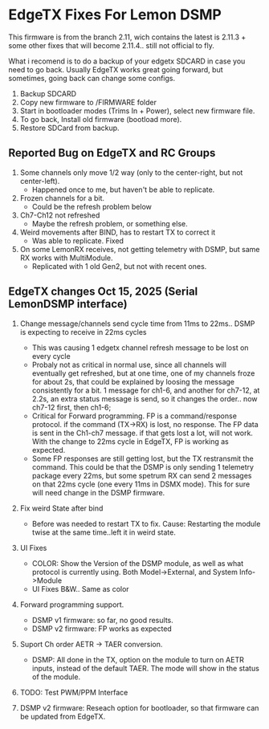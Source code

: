 <h1> EdgeTX Fixes For Lemon DSMP </h1> 

This firmware is from the branch 2.11, wich contains the latest is 2.11.3 + some other fixes that will become 2.11.4.. still not official to fly.

What i recomend is to do a backup of your edgetx SDCARD in case you need to go back.
Usually EdgeTX works great going forward, but sometimes, going back can change some configs.

1. Backup SDCARD
2. Copy new firmware to /FIRMWARE folder
3. Start in bootloader modes (Trims In + Power), select new firmware file.
4. To go back, Install old firmware (bootload more).
5. Restore SDCard from backup.


<h2>Reported Bug on EdgeTX and RC Groups</h2>

1. Some channels only move 1/2 way  (only to the center-right, but not center-left). 
    -   Happened once to me, but haven't be able to replicate.
2. Frozen channels for a bit.   
    -   Could be the refresh problem below
3. Ch7-Ch12 not refreshed
    -   Maybe the refresh problem, or something else.
4. Weird movements after BIND, has to restart TX to correct it
    -   Was able to replicate. Fixed
5. On some LemonRX receives, not getting telemetry with DSMP, but same RX works with MultiModule.
    -   Replicated with 1 old Gen2, but not with recent ones. 

<h2>EdgeTX changes Oct 15, 2025 (Serial LemonDSMP interface)</h2>

1. Change message/channels send cycle time from 11ms to 22ms..  DSMP is expecting to receive in 22ms cycles
    - This was causing 1 edgetx channel refresh message to be lost on every cycle
    - Probaly not as critical in normal use, since all channels will eventually get refreshed, but at one time, one of my channels froze for about 
      2s, that could be explained by loosing the message consistently for a bit. 1 message for ch1-6, and another 
      for ch7-12, at 2.2s, an extra status message is send, so it changes the order.. now ch7-12 first, then ch1-6;
    - Critical for Forward programming. FP is a command/response protocol. if the command (TX->RX) is lost, no response. 
      The FP data is sent in the Ch1-ch7 message. if that gets lost a lot, will not work. With the change to 22ms cycle in EdgeTX, FP is working 
      as expected.
    - Some FP responses are still getting lost, but the TX restransmit the command. This could be that the DSMP is only sending 1 telemetry package every 22ms, 
      but some spetrum RX can send 2 messages on that 22ms cycle (one every 11ms in DSMX mode).  This for sure will need change in the DSMP firmware.

2. Fix weird State after bind
    - Before was needed to restart TX to fix. Cause: Restarting the module twise at the same time..left it in weird state.

3. UI Fixes 
    - COLOR:  Show the Version of the DSMP module, as well as what protocol is currently using. Both Model->External, and System Info->Module
    - UI Fixes B&W.. Same as color

4. Forward programming support.
    - DSMP v1 firmware:  so far, no good results.  
    - DSMP v2 firmware:  FP works as expected

5. Suport Ch order AETR -> TAER conversion.  
    - DSMP: All done in the TX, option on the module to turn on 
    AETR inputs, instead of the default TAER. The mode will show in 
    the status of the module. 

6. TODO: Test PWM/PPM Interface

7. DSMP v2 firmware: Reseach option for bootloader, so that firmware can be updated from EdgeTX.

